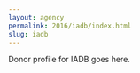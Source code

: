 ```yaml
---
layout: agency
permalink: 2016/iadb/index.html
slug: iadb
---
```


Donor profile for IADB goes here.
